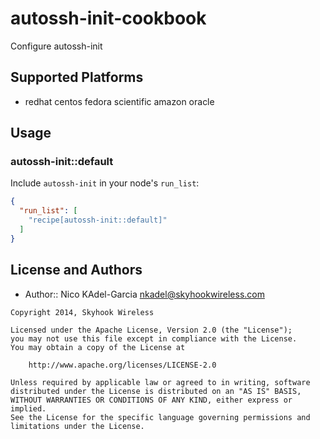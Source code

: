 # autossh-init-cookbook

Configure autossh-init

## Supported Platforms

* redhat centos fedora scientific amazon oracle

## Usage

### autossh-init::default

Include `autossh-init` in your node's `run_list`:

```json
{
  "run_list": [
    "recipe[autossh-init::default]"
  ]
}
```

License and Authors
-------------------

- Author:: Nico KAdel-Garcia <nkadel@skyhookwireless.com>

```text
Copyright 2014, Skyhook Wireless

Licensed under the Apache License, Version 2.0 (the "License");
you may not use this file except in compliance with the License.
You may obtain a copy of the License at

    http://www.apache.org/licenses/LICENSE-2.0

Unless required by applicable law or agreed to in writing, software
distributed under the License is distributed on an "AS IS" BASIS,
WITHOUT WARRANTIES OR CONDITIONS OF ANY KIND, either express or implied.
See the License for the specific language governing permissions and
limitations under the License.
```
